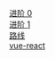 [进阶 0](https://juejin.cn/post/6844904103504527374)  
[进阶 1](https://juejin.cn/post/7068506779533410312#heading-0)  
[路线](https://gitee.com/liyupi/code-roadmap/blob/main/docs/roadmap/%E5%89%8D%E7%AB%AF%E5%AD%A6%E4%B9%A0%E8%B7%AF%E7%BA%BF.md)  
[vue-react](https://lq782655835.github.io/blogs/vue/diff-vue-vs-react.html)
